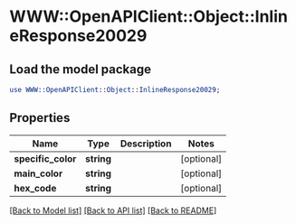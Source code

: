 # WWW::OpenAPIClient::Object::InlineResponse20029

## Load the model package
```perl
use WWW::OpenAPIClient::Object::InlineResponse20029;
```

## Properties
Name | Type | Description | Notes
------------ | ------------- | ------------- | -------------
**specific_color** | **string** |  | [optional] 
**main_color** | **string** |  | [optional] 
**hex_code** | **string** |  | [optional] 

[[Back to Model list]](../README.md#documentation-for-models) [[Back to API list]](../README.md#documentation-for-api-endpoints) [[Back to README]](../README.md)


